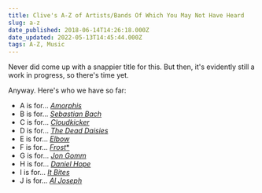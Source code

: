 ```yaml
---
title: Clive's A-Z of Artists/Bands Of Which You May Not Have Heard
slug: a-z
date_published: 2018-06-14T14:26:18.000Z
date_updated: 2022-05-13T14:45:44.000Z
tags: A-Z, Music
---
```


Never did come up with a snappier title for this. But then, it's evidently still a work in progress, so there's time yet.

Anyway. Here's who we have so far:

- A is for... [*Amorphis*](__GHOST_URL__/a-is-for)
- B is for... [*Sebastian Bach*](__GHOST_URL__/b-is-for)
- C is for... [*Cloudkicker*](__GHOST_URL__/c-is-for)
- D is for... [*The Dead Daisies*](__GHOST_URL__/d-is-for)
- E is for... [*Elbow*](__GHOST_URL__/e-is-for)
- F is for... [*Frost**](__GHOST_URL__/f-is-for)
- G is for... [*Jon Gomm*](__GHOST_URL__/g-is-for)
- H is for... [*Daniel Hope*](__GHOST_URL__/h-is-for)
- I is for... [*It Bites*](__GHOST_URL__/i-is-for)
- J is for... [*Al Joseph*](__GHOST_URL__/j-is-for)

